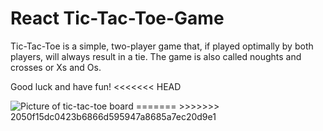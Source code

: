 # React Tic-Tac-Toe-Game

Tic-Tac-Toe is a simple, two-player game that, if played optimally by both players, will always result in a tie. The game is also called noughts and crosses or Xs and Os.

Good luck and have fun!
<<<<<<< HEAD

<img src="/src/components/assets/ttt.jpg" alt="Picture of tic-tac-toe board" title="Tic-Tac-Toe">
=======
>>>>>>> 2050f15dc0423b6866d595947a8685a7ec20d9e1
